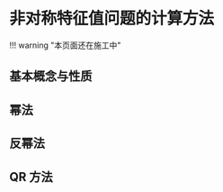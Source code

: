 <link rel="stylesheet" href="../../../../css/counter.css" />

# 非对称特征值问题的计算方法

!!! warning "本页面还在施工中"

## 基本概念与性质

## 幂法

## 反幂法

## QR 方法